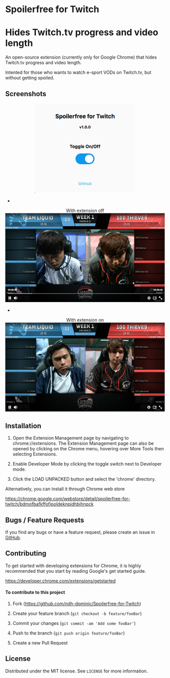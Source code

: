 # Spoilerfree for Twitch
Hides Twitch.tv progress and video length
=======

An open-source extension (currently only for Google Chrome) that hides Twitch.tv progress and video length.

Intented for those who wants to watch e-sport VODs on Twitch.tv, but without getting spoiled.

## Screenshots

<p align="center">
  <img src="img/sf1.png" width="318"/>
</p>

-


<p align="center">
  <text>With extension off<text>
  <img src="img/sf2.png" width="760"/>
</p>

-


<p align="center">
  <text>With extension on<text>
  <img src="img/sf3.png" width="760"/>
</p>

## Installation

1. Open the Extension Management page by navigating to chrome://extensions. The Extension Management page can also be opened by clicking on the Chrome menu, hovering over More Tools then selecting Extensions.

2. Enable Developer Mode by clicking the toggle switch next to Developer mode.

3. Click the LOAD UNPACKED button and select the 'chrome' directory.

Alternatively, you can install it through Chrome web store

 https://chrome.google.com/webstore/detail/spoilerfree-for-twitch/bdmofbafkffofipoldeknpidhbjhnpck

## Bugs / Feature Requests

If you find any bugs or have a feature request, please create an issue in [GitHub](https://github.com/ndh-dominic/Spoilerfree-for-Twitch).

## Contributing

To get started with developing extensions for Chrome, it is highly recommended that you start by reading Google's get started guide.

https://developer.chrome.com/extensions/getstarted

#### To contribute to this project

1. Fork (<https://github.com/ndh-dominic/Spoilerfree-for-Twitch>)

2. Create your feature branch (`git checkout -b feature/fooBar`)

3. Commit your changes (`git commit -am 'Add some fooBar'`)

4. Push to the branch (`git push origin feature/fooBar`)

5. Create a new Pull Request

## License

Distributed under the MIT license. See ``LICENSE`` for more information.
